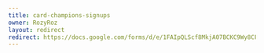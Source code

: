 ```yaml
---
title: card-champions-signups
owner: RozyRoz
layout: redirect
redirect: https://docs.google.com/forms/d/e/1FAIpQLScf8MkjA07BCKC9Wy8CF2Sdu2kIIsWMdfbMxYY_3PYkU8o0Fg/viewform
---
```

